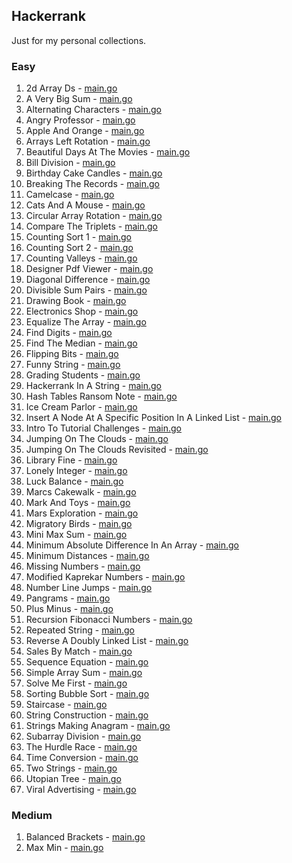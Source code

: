 ## Hackerrank

Just for my personal collections.

<!-- start dictionary -->

### Easy 
1. 2d Array Ds - [main.go](easy/2d-array-ds/main.go)
2. A Very Big Sum - [main.go](easy/a-very-big-sum/main.go)
3. Alternating Characters - [main.go](easy/alternating-characters/main.go)
4. Angry Professor - [main.go](easy/angry-professor/main.go)
5. Apple And Orange - [main.go](easy/apple-and-orange/main.go)
6. Arrays Left Rotation - [main.go](easy/arrays-left-rotation/main.go)
7. Beautiful Days At The Movies - [main.go](easy/beautiful-days-at-the-movies/main.go)
8. Bill Division - [main.go](easy/bill-division/main.go)
9. Birthday Cake Candles - [main.go](easy/birthday-cake-candles/main.go)
10. Breaking The Records - [main.go](easy/breaking-the-records/main.go)
11. Camelcase - [main.go](easy/camelcase/main.go)
12. Cats And A Mouse - [main.go](easy/cats-and-a-mouse/main.go)
13. Circular Array Rotation - [main.go](easy/circular-array-rotation/main.go)
14. Compare The Triplets - [main.go](easy/compare-the-triplets/main.go)
15. Counting Sort 1 - [main.go](easy/counting-sort-1/main.go)
16. Counting Sort 2 - [main.go](easy/counting-sort-2/main.go)
17. Counting Valleys - [main.go](easy/counting-valleys/main.go)
18. Designer Pdf Viewer - [main.go](easy/designer-pdf-viewer/main.go)
19. Diagonal Difference - [main.go](easy/diagonal-difference/main.go)
20. Divisible Sum Pairs - [main.go](easy/divisible-sum-pairs/main.go)
21. Drawing Book - [main.go](easy/drawing-book/main.go)
22. Electronics Shop - [main.go](easy/electronics-shop/main.go)
23. Equalize The Array - [main.go](easy/equalize-the-array/main.go)
24. Find Digits - [main.go](easy/find-digits/main.go)
25. Find The Median - [main.go](easy/find-the-median/main.go)
26. Flipping Bits - [main.go](easy/flipping-bits/main.go)
27. Funny String - [main.go](easy/funny-string/main.go)
28. Grading Students - [main.go](easy/grading-students/main.go)
29. Hackerrank In A String - [main.go](easy/hackerrank-in-a-string/main.go)
30. Hash Tables Ransom Note - [main.go](easy/hash-tables-ransom-note/main.go)
31. Ice Cream Parlor - [main.go](easy/ice-cream-parlor/main.go)
32. Insert A Node At A Specific Position In A Linked List - [main.go](easy/insert-a-node-at-a-specific-position-in-a-linked-list/main.go)
33. Intro To Tutorial Challenges - [main.go](easy/intro-to-tutorial-challenges/main.go)
34. Jumping On The Clouds - [main.go](easy/jumping-on-the-clouds/main.go)
35. Jumping On The Clouds Revisited - [main.go](easy/jumping-on-the-clouds-revisited/main.go)
36. Library Fine - [main.go](easy/library-fine/main.go)
37. Lonely Integer - [main.go](easy/lonely-integer/main.go)
38. Luck Balance - [main.go](easy/luck-balance/main.go)
39. Marcs Cakewalk - [main.go](easy/marcs-cakewalk/main.go)
40. Mark And Toys - [main.go](easy/mark-and-toys/main.go)
41. Mars Exploration - [main.go](easy/mars-exploration/main.go)
42. Migratory Birds - [main.go](easy/migratory-birds/main.go)
43. Mini Max Sum - [main.go](easy/mini-max-sum/main.go)
44. Minimum Absolute Difference In An Array - [main.go](easy/minimum-absolute-difference-in-an-array/main.go)
45. Minimum Distances - [main.go](easy/minimum-distances/main.go)
46. Missing Numbers - [main.go](easy/missing-numbers/main.go)
47. Modified Kaprekar Numbers - [main.go](easy/modified-kaprekar-numbers/main.go)
48. Number Line Jumps - [main.go](easy/number-line-jumps/main.go)
49. Pangrams - [main.go](easy/pangrams/main.go)
50. Plus Minus - [main.go](easy/plus-minus/main.go)
51. Recursion Fibonacci Numbers - [main.go](easy/recursion-fibonacci-numbers/main.go)
52. Repeated String - [main.go](easy/repeated-string/main.go)
53. Reverse A Doubly Linked List - [main.go](easy/reverse-a-doubly-linked-list/main.go)
54. Sales By Match - [main.go](easy/sales-by-match/main.go)
55. Sequence Equation - [main.go](easy/sequence-equation/main.go)
56. Simple Array Sum - [main.go](easy/simple-array-sum/main.go)
57. Solve Me First - [main.go](easy/solve-me-first/main.go)
58. Sorting Bubble Sort - [main.go](easy/sorting-bubble-sort/main.go)
59. Staircase - [main.go](easy/staircase/main.go)
60. String Construction - [main.go](easy/string-construction/main.go)
61. Strings Making Anagram - [main.go](easy/strings-making-anagram/main.go)
62. Subarray Division - [main.go](easy/subarray-division/main.go)
63. The Hurdle Race - [main.go](easy/the-hurdle-race/main.go)
64. Time Conversion - [main.go](easy/time-conversion/main.go)
65. Two Strings - [main.go](easy/two-strings/main.go)
66. Utopian Tree - [main.go](easy/utopian-tree/main.go)
67. Viral Advertising - [main.go](easy/viral-advertising/main.go)


### Medium 
1. Balanced Brackets - [main.go](medium/balanced-brackets/main.go)
2. Max Min - [main.go](medium/max-min/main.go)

<!-- end dictionary -->
